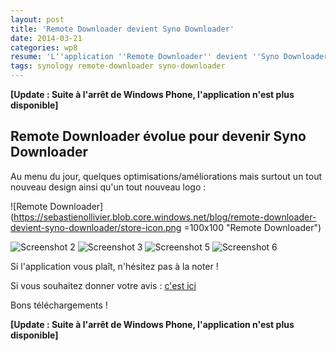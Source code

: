 ```yaml
---
layout: post
title: 'Remote Downloader devient Syno Downloader'
date: 2014-03-21
categories: wp8
resume: 'L''application ''Remote Downloader'' devient ''Syno Downloader''. Quelques optimisations/améliorations mais surtout un tout nouveau design ainsi qu''un tout nouveau logo.'
tags: synology remote-downloader syno-downloader
---
```

**[Update :  Suite à l'arrêt de Windows Phone, l'application n'est plus disponible]**

## Remote Downloader évolue pour devenir Syno Downloader

Au menu du jour, quelques optimisations/améliorations mais surtout un tout nouveau design ainsi qu'un tout nouveau logo :

![Remote Downloader](https://sebastienollivier.blob.core.windows.net/blog/remote-downloader-devient-syno-downloader/store-icon.png =100x100 "Remote Downloader")

<div class="inline-images">
    <img class="w25" src="https://sebastienollivier.blob.core.windows.net/blog/remote-downloader-devient-syno-downloader/screenshot-2.png" alt="Screenshot 2"  />
    <img class="w25" src="https://sebastienollivier.blob.core.windows.net/blog/remote-downloader-devient-syno-downloader/screenshot-3.png" alt="Screenshot 3"/>
    <img class="w25" src="https://sebastienollivier.blob.core.windows.net/blog/remote-downloader-devient-syno-downloader/screenshot-5.png" alt="Screenshot 5" />
    <img class="w25" src="https://sebastienollivier.blob.core.windows.net/blog/remote-downloader-devient-syno-downloader/screenshot-6.png" alt="Screenshot 6" />
</div>

Si l'application vous plaît, n'hésitez pas à la noter !

Si vous souhaitez donner votre avis : <a href="https://remotedownloaderwp8app.uservoice.com/" target="_blank">c'est ici</a>

Bons téléchargements !

**[Update :  Suite à l'arrêt de Windows Phone, l'application n'est plus disponible]**


